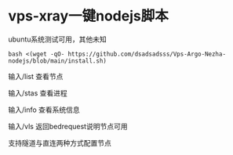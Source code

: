 # vps-xray一键nodejs脚本

ubuntu系统测试可用，其他未知

```
bash <(wget -qO- https://github.com/dsadsadsss/Vps-Argo-Nezha-nodejs/blob/main/install.sh)

```

输入/list 查看节点

输入/stas 查看进程

输入/info 查看系统信息

输入/vls 返回bedrequest说明节点可用

支持隧道与直连两种方式配置节点
